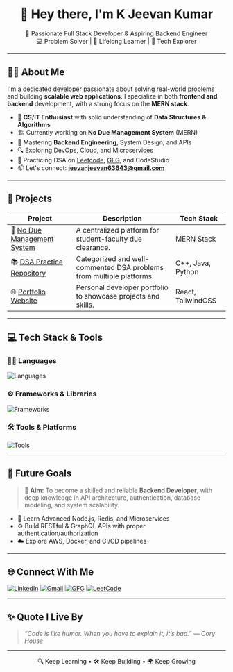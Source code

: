 <h1 align="center">👋 Hey there, I'm K Jeevan Kumar</h1>

<p align="center">
  🚀 Passionate Full Stack Developer & Aspiring Backend Engineer <br />
  💻 Problem Solver | 🌱 Lifelong Learner | 💬 Tech Explorer
</p>

---

## 🧑‍💻 About Me

I'm a dedicated developer passionate about solving real-world problems and building **scalable web applications**. I specialize in both **frontend and backend** development, with a strong focus on the **MERN stack**.

- 💼 **CS/IT Enthusiast** with solid understanding of **Data Structures & Algorithms**
- 🏗️ Currently working on **No Due Management System** (MERN)
- 📘 Mastering **Backend Engineering**, System Design, and APIs
- 🔍 Exploring DevOps, Cloud, and Microservices
- 🧠 Practicing DSA on [Leetcode](https://leetcode.com/u/kjeevankumar08/), [GFG](https://www.geeksforgeeks.org/user/jeevankumar08/), and CodeStudio
- 📫 Let's connect: **[jeevanjeevan63643@gmail.com](mailto:jeevanjeevan63643@gmail.com)**

---

## 🚀 Projects

| Project | Description | Tech Stack |
|--------|-------------|------------|
| 🔗 [No Due Management System](https://github.com/KJeevanKumar/no-due-management) | A centralized platform for student-faculty due clearance. | MERN Stack |
| 📚 [DSA Practice Repository](https://github.com/KJeevanKumar/dsa-jeevankumar) | Categorized and well-commented DSA problems from multiple platforms. | C++, Java, Python |
| 🌐 [Portfolio Website](https://github.com/KJeevanKumar/portfolio) | Personal developer portfolio to showcase projects and skills. | React, TailwindCSS |

---

## 💻 Tech Stack & Tools

### 👨‍💻 Languages
![Languages](https://skillicons.dev/icons?i=js,ts,cpp,java,py,html,css)

### ⚙️ Frameworks & Libraries
![Frameworks](https://skillicons.dev/icons?i=react,nodejs,express,mongodb)

### 🛠 Tools & Platforms
![Tools](https://skillicons.dev/icons?i=git,github,vscode,postman,vercel)

---

## 🎯 Future Goals

> 🌟 **Aim:** To become a skilled and reliable **Backend Developer**, with deep knowledge in API architecture, authentication, database modeling, and system scalability.

- 📌 Learn Advanced Node.js, Redis, and Microservices
- ⚙️ Build RESTful & GraphQL APIs with proper authentication/authorization
- ☁️ Explore AWS, Docker, and CI/CD pipelines

---

## 🌐 Connect With Me

<p align="left">
  <a href="https://www.linkedin.com/in/k-jeevan-kumar-5b540b266/"><img src="https://img.shields.io/badge/LinkedIn-blue?logo=linkedin&logoColor=white" alt="LinkedIn" /></a>
  <a href="mailto:jeevanjeevan63643@gmail.com"><img src="https://img.shields.io/badge/Gmail-red?logo=gmail&logoColor=white" alt="Gmail" /></a>
  <a href="https://www.geeksforgeeks.org/user/jeevankumar08/"><img src="https://img.shields.io/badge/GFG-00FF66?style=flat&logo=geeksforgeeks&logoColor=white" alt="GFG" /></a>
  <a href="https://leetcode.com/u/kjeevankumar08/"><img src="https://img.shields.io/badge/LeetCode-orange?style=flat&logo=leetcode&logoColor=white" alt="LeetCode" /></a>
</p>

---

## ✨ Quote I Live By

> *“Code is like humor. When you have to explain it, it’s bad.” — Cory House*

---

<p align="center">
  🔍 Keep Learning • 🛠 Keep Building • 🌍 Keep Growing
</p>
